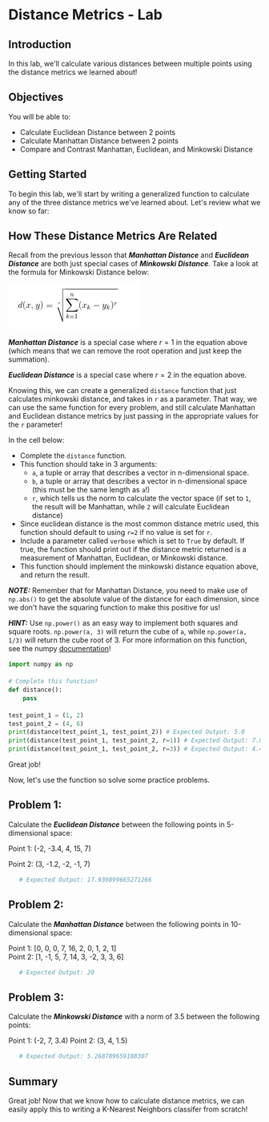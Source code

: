 
# Distance Metrics - Lab

## Introduction

In this lab, we'll calculate various distances between multiple points using the distance metrics we learned about!

## Objectives

You will be able to:

* Calculate Euclidean Distance between 2 points
* Calculate Manhattan Distance between 2 points
* Compare and Contrast Manhattan, Euclidean, and Minkowski Distance

## Getting Started

To begin this lab, we'll start by writing a generalized function to calculate any of the three distance metrics we've learned about. Let's review what we know so far:

## How These Distance Metrics Are Related

Recall from the previous lesson that **_Manhattan Distance_** and **_Euclidean Distance_** are both just special cases of **_Minkowski Distance_**. Take a look at the formula for Minkowski Distance below:

<img src='minkowski-equation.png'>

**_Manhattan Distance_** is a special case where $r=1$ in the equation above (which means that we can remove the root operation and just keep the summation).  

**_Euclidean Distance_** is a special case where $r=2$ in the equation above.

Knowing this, we can create a generalized `distance` function that just calculates minkowski distance, and takes in `r` as a parameter. That way, we can use the same function for every problem, and still calculate Manhattan and Euclidean distance metrics by just passing in the appropriate values for the `r` parameter!

In the cell below:

* Complete the `distance` function. 
* This function should take in 3 arguments:
    * `a`, a tuple or array that describes a vector in n-dimensional space. 
    * `b`, a tuple or array that describes a vector in n-dimensional space (this must be the same length as `a`!)
    * `r`, which tells us the norm to calculate the vector space (if set to `1`, the result will be Manhattan, while `2` will calculate Euclidean distance)
* Since euclidean distance is the most common distance metric used, this function should default to using `r=2` if no value is set for `r`.
* Include a parameter called `verbose` which is set to `True` by default. If true, the function should print out if the distance metric returned is a measurement of Manhattan, Euclidean, or Minkowski distance.  
* This function should implement the minkowski distance equation above, and return the result. 

**_NOTE:_**  Remember that for Manhattan Distance, you need to make use of `np.abs()` to get the absolute value of the distance for each dimension, since we don't have the squaring function to make this positive for us!

**_HINT:_** Use `np.power()` as an easy way to implement both squares and square roots. `np.power(a, 3)` will return the cube of `a`, while `np.power(a, 1/3)` will return the cube root of 3. For more information on this function, see the numpy [documentation](https://docs.scipy.org/doc/numpy-1.15.1/reference/generated/numpy.power.html)!


```python
import numpy as np

# Complete this function! 
def distance():
    pass

test_point_1 = (1, 2)
test_point_2 = (4, 6)
print(distance(test_point_1, test_point_2)) # Expected Output: 5.0
print(distance(test_point_1, test_point_2, r=1)) # Expected Output: 7.0
print(distance(test_point_1, test_point_2, r=3)) # Expected Output: 4.497941445275415
```

Great job! 

Now, let's use the function so solve some practice problems.

## Problem 1:

Calculate the **_Euclidean Distance_** between the following points in 5-dimensional space:

Point 1: (-2, -3.4, 4, 15, 7)

Point 2: (3, -1.2, -2, -1, 7)


```python
   # Expected Output: 17.939899665271266
```

## Problem 2:

Calculate the **_Manhattan Distance_** between the following points in 10-dimensional space:

Point 1: \[0, 0, 0, 7, 16, 2, 0, 1, 2, 1\]  
Point 2: \[1, -1, 5, 7, 14, 3, -2, 3, 3, 6\]


```python
   # Expected Output: 20
```

## Problem 3: 

Calculate the **_Minkowski Distance_** with a norm of 3.5 between the following points:

Point 1: (-2, 7, 3.4)
Point 2: (3, 4, 1.5)


```python
   # Expected Output: 5.268789659188307
```

## Summary

Great job! Now that we know how to calculate distance metrics, we can easily apply this to writing a K-Nearest Neighbors classifer from scratch!
